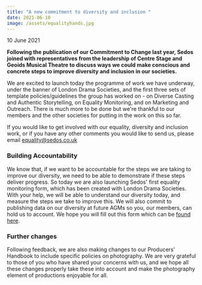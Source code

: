 ```yaml
---
title: "A new commitment to diversity and inclusion "
date: 2021-06-10
image: /assets/equalityhands.jpg
---
```

10 June 2021

**Following the publication of our Commitment to Change last year, Sedos joined with representatives from the leadership of Centre Stage and Geoids Musical Theatre to discuss ways we could make conscious and concrete steps to improve diversity and inclusion in our societies.** 

We are excited to launch today the programme of work we have underway, under the banner of London Drama Societies, and the first three sets of template policies/guidelines the group has worked on - on Diverse Casting and Authentic Storytelling, on Equality Monitoring, and on Marketing and Outreach. There is much more to be done but we're thankful to our members and the other societies for putting in the work on this so far.

If you would like to get involved with our equality, diversity and inclusion work, or if you have any other comments you would like to send us, please email [equality@sedos.co.uk](mailto:equality@sedos.co.uk)

### **Building Accountability**

We know that, if we want to be accountable for the steps we are taking to improve our diversity, we need to be able to demonstrate if these steps deliver progress. So today we are also launching Sedos' first equality monitoring form, which has been created with London Drama Societies. With your help, we will be able to understand our diversity today, and measure the steps we take to improve this. We will also commit to publishing data on our diversity at future AGMs so you, our members, can hold us to account. We hope you will fill out this form which can be [found here](https://forms.gle/SZwBmuVLcN8CiqgB6). 

### Further changes 

Following feedback, we are also making changes to our Producers' Handbook to include specific policies on photography. We are very grateful to those of you who have shared your concerns with us, and we hope all these changes properly take these into account and make the photography element of productions enjoyable for all.